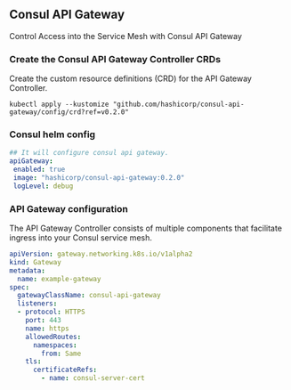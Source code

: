 ## Consul API Gateway

Control Access into the Service Mesh with Consul API Gateway


### Create the Consul API Gateway Controller CRDs
Create the custom resource definitions (CRD) for the API Gateway Controller.
```
kubectl apply --kustomize "github.com/hashicorp/consul-api-gateway/config/crd?ref=v0.2.0"
```
### Consul helm config

```yaml
## It will configure consul api gateway.
apiGateway:
 enabled: true
 image: "hashicorp/consul-api-gateway:0.2.0"
 logLevel: debug
```

### API Gateway configuration
The API Gateway Controller consists of multiple components that facilitate ingress into your Consul service mesh.

```yaml
apiVersion: gateway.networking.k8s.io/v1alpha2
kind: Gateway
metadata:
  name: example-gateway
spec:
  gatewayClassName: consul-api-gateway
  listeners:
  - protocol: HTTPS
    port: 443
    name: https
    allowedRoutes:
      namespaces:
        from: Same
    tls:
      certificateRefs:
        - name: consul-server-cert
```
